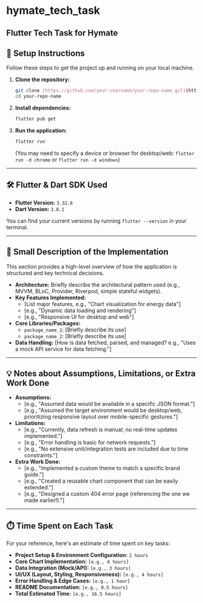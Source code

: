 # hymate_tech_task

Flutter Tech Task for Hymate
---

## 🚀 Setup Instructions

Follow these steps to get the project up and running on your local machine.

1.  **Clone the repository:**
    ```bash
    git clone [https://github.com/your-username/your-repo-name.git](https://github.com/your-username/your-repo-name.git)
    cd your-repo-name
    ```
2.  **Install dependencies:**
    ```bash
    flutter pub get
    ```
3.  **Run the application:**
    ```bash
    flutter run
    ```
    (You may need to specify a device or browser for desktop/web: `flutter run -d chrome` or `flutter run -d windows`)

---

## 🛠️ Flutter & Dart SDK Used

* **Flutter Version:** `3.32.6`
* **Dart Version:** `3.8.1`

You can find your current versions by running `flutter --version` in your terminal.

---

## 📝 Small Description of the Implementation

This section provides a high-level overview of how the application is structured and key technical decisions.

* **Architecture:** Briefly describe the architectural pattern used (e.g., MVVM, BLoC, Provider, Riverpod, simple stateful widgets).
* **Key Features Implemented:**
    * [List major features, e.g., "Chart visualization for energy data"]
    * [e.g., "Dynamic data loading and rendering"]
    * [e.g., "Responsive UI for desktop and web"]
* **Core Libraries/Packages:**
    * `package_name_1`: [Briefly describe its use]
    * `package_name_2`: [Briefly describe its use]
* **Data Handling:** [How is data fetched, parsed, and managed? e.g., "Uses a mock API service for data fetching."]

---

## 💡 Notes about Assumptions, Limitations, or Extra Work Done

* **Assumptions:**
    * [e.g., "Assumed data would be available in a specific JSON format."]
    * [e.g., "Assumed the target environment would be desktop/web, prioritizing responsive layout over mobile-specific gestures."]
* **Limitations:**
    * [e.g., "Currently, data refresh is manual; no real-time updates implemented."]
    * [e.g., "Error handling is basic for network requests."]
    * [e.g., "No extensive unit/integration tests are included due to time constraints."]
* **Extra Work Done:**
    * [e.g., "Implemented a custom theme to match a specific brand guide."]
    * [e.g., "Created a reusable chart component that can be easily extended."]
    * [e.g., "Designed a custom 404 error page (referencing the one we made earlier!)."]

---

## ⏱️ Time Spent on Each Task

For your reference, here's an estimate of time spent on key tasks:

* **Project Setup & Environment Configuration:** `2 hours`
* **Core Chart Implementation:** `[e.g., 6 hours]`
* **Data Integration (Mock/API):** `[e.g., 3 hours]`
* **UI/UX (Layout, Styling, Responsiveness):** `[e.g., 4 hours]`
* **Error Handling & Edge Cases:** `[e.g., 1 hour]`
* **README Documentation:** `[e.g., 0.5 hours]`
* **Total Estimated Time:** `[e.g., 16.5 hours]`